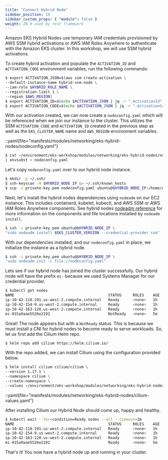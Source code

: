 ```yaml
---
title: "Connect Hybrid Node"
sidebar_position: 10
sidebar_custom_props: { "module": false }
weight: 20 # used by test framework
---
```


Amazon EKS Hybrid Nodes use temporary IAM credentials provisioned by AWS SSM
hybrid activations or AWS IAM Roles Anywhere to authenticate with the Amazon EKS
cluster. In this workshop, we will use SSM hybrid activations.

To create hybrid activation and populate the `ACTIVATION_ID` and `ACTIVATION_CODE`
environment variables, run the following commands:

```bash timeout=300 wait=30
$ export ACTIVATION_JSON=$(aws ssm create-activation \
--default-instance-name hybrid-ssm-node \
--iam-role $HYBRID_ROLE_NAME \
--registration-limit 1 \
--region $AWS_REGION)
$ export ACTIVATION_ID=$(echo $ACTIVATION_JSON | jq -r ".ActivationId")
$ export ACTIVATION_CODE=$(echo $ACTIVATION_JSON | jq -r ".ActivationCode")
```

With our activation created, we can now create a `nodeconfig.yaml` which will be
referenced when we join our instance to the cluster. This utilizes the SSM
`ACTIVATION_CODE` and `ACTIVATION_ID` created in the previous step as well as
the `EKS_CLUSTER_NAME` name and `AWS_REGION` environment variables.

::yaml{file="manifests/modules/networking/eks-hybrid-nodes/nodeconfig.yaml"}

```bash
$ cat ~/environment/eks-workshop/modules/networking/eks-hybrid-nodes/nodeconfig.yaml \
| envsubst > nodeconfig.yaml
```

Let's copy `nodeconfig.yaml` over to our hybrid node instance.

```bash timeout=300 wait=30
$ mkdir -p ~/.ssh/
$ ssh-keyscan -H $HYBRID_NODE_IP &> ~/.ssh/known_hosts
$ scp -i private-key.pem nodeconfig.yaml ubuntu@$HYBRID_NODE_IP:/home/ubuntu/nodeconfig.yaml
```

Next, let's install the hybrid nodes dependencies using `nodeadm` on our EC2 instance. This includes containerd, kubelet, kubectl, and AWS SSM or AWS IAM Roles Anywhere components. See hybrid nodes [nodeadm reference](https://docs.aws.amazon.com/eks/latest/userguide/hybrid-nodes-nodeadm.html) for more information on the components and file locations installed by `nodeadm install`.

```bash timeout=300 wait=30
$ ssh -i private-key.pem ubuntu@$HYBRID_NODE_IP \
"sudo nodeadm install $EKS_CLUSTER_VERSION --credential-provider ssm"
```

With our dependencies installed, and our `nodeconfig.yaml` in place, we initialize the instance as a hybrid node.

```bash timeout=300 wait=30
$ ssh -i private-key.pem ubuntu@$HYBRID_NODE_IP \
"sudo nodeadm init -c file://nodeconfig.yaml"
```

Lets see if our hybrid node has joined the cluster successfully. Our hybrid node will have the prefix `mi-` because we used Systems Manager for our credential provider.

```bash timeout=300 wait=30
$ kubectl get nodes
NAME                                          STATUS     ROLES    AGE    VERSION
ip-10-42-118-191.us-west-2.compute.internal   Ready      <none>   1h   v1.31.3-eks-59bf375
ip-10-42-154-9.us-west-2.compute.internal     Ready      <none>   1h   v1.31.3-eks-59bf375
ip-10-42-163-120.us-west-2.compute.internal   Ready      <none>   1h   v1.31.3-eks-59bf375
mi-015a9aae5526e2192                          NotReady   <none>   5m     v1.31.4-eks-aeac579
```

Great! The node appears but with a `NotReady` status. This is because we must install a CNI for hybrid nodes to become ready to serve workloads. So, let us first add the Cilium Helm repo.

```bash timeout=300 wait=30
$ helm repo add cilium https://helm.cilium.io/
```

With the repo added, we can install Cilium using the configuration provided below.

```bash timeout=300 wait=30
$ helm install cilium cilium/cilium \
--version 1.17.1 \
--namespace cilium \
--create-namespace \
--values ~/environment/eks-workshop/modules/networking/eks-hybrid-nodes/cilium-values.yaml
```

::yaml{file="manifests/modules/networking/eks-hybrid-nodes/cilium-values.yaml"}

After installing Cilium our Hybrid Node should come up, happy and healthy.

```bash timeout=300 wait=30
$ kubectl wait --for=condition=Ready nodes --all --timeout=2m
NAME                                          STATUS     ROLES    AGE    VERSION
ip-10-42-118-191.us-west-2.compute.internal   Ready      <none>   1h   v1.31.3-eks-59bf375
ip-10-42-154-9.us-west-2.compute.internal     Ready      <none>   1h   v1.31.3-eks-59bf375
ip-10-42-163-120.us-west-2.compute.internal   Ready      <none>   1h   v1.31.3-eks-59bf375
mi-015a9aae5526e2192                          Ready      <none>   5m   v1.31.4-eks-aeac579
```

That's it! You now have a hybrid node up and running in your cluster.
